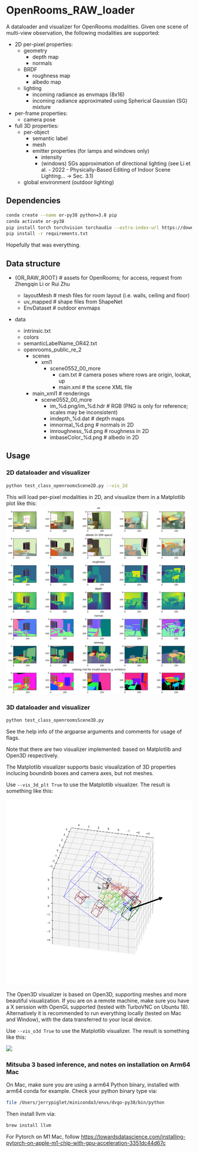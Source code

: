# OpenRooms_RAW_loader

A dataloader and visualizer for OpenRooms modalities. Given one scene of multi-view observation, the following modalities are supported:
- 2D per-pixel properties:
  - geometry
    - depth map
    - normals
  - BRDF
    - roughness map
    - albedo map
  - lighting
    - incoming radiance as envmaps (8x16)
    - incoming radiance approximated using Spherical Gaussian (SG) mixture
- per-frame properties:
  - camera pose
- full 3D properties:
  - per-object
    - semantic label
    - mesh
    - emitter properties (for lamps and windows only)
      - intensity
      - (windows) SGs approximation of directional lighting (see Li et al. - 2022 - Physically-Based Editing of Indoor Scene Lighting... -> Sec. 3.1)
  - global environment (outdoor lighting)

## Dependencies

``` bash
conda create --name or-py38 python=3.8 pip
conda activate or-py38
pip install torch torchvision torchaudio --extra-index-url https://download.pytorch.org/whl/cu113 # not tested with other versions of PyTorch
pip install -r requirements.txt
```

Hopefully that was everything. 

## Data structure

- {OR_RAW_ROOT} # assets for OpenRooms; for access, request from Zhengqin Li or Rui Zhu
  - layoutMesh # mesh files for room layout (i.e. walls, ceiling and floor)
  - uv_mapped # shape files from ShapeNet
  - EnvDataset # outdoor envmaps

- data
  - intrinsic.txt
  - colors
  - semanticLabelName_OR42.txt
  - openrooms_public_re_2
    - scenes
      - xml1
        - scene0552_00_more
          - cam.txt # camera poses where rows are origin, lookat, up
          - main.xml # the scene XML file
    - main_xml1 # renderings
      - scene0552_00_more
        - im_%d.png/im_%d.hdr # RGB (PNG is only for reference; scales may be inconsistent)
        - imdepth_%d.dat # depth maps
        - imnormal_%d.png # normals in 2D
        - imroughness_%d.png # roughness in 2D
        - imbaseColor_%d.png # albedo in 2D
        <!-- - box{light_id}.dat # emitter info in 3D
        - light_%d # per-frame emitter source info; should not be useful
          - ...
        - imcadmatobj_%d.dat # instance/material segmentation in 2D
        - imenv_%d.hdr # per-pixel lighting envmaps in 2D -->


## Usage

### 2D dataloader and visualizer

``` bash
python test_class_openroomsScene2D.py --vis_2d
```

This will load per-pixel modalities in 2D, and visualize them in a Matplotlib plot like this:
![](images/demo_all_2D.png)

### 3D dataloader and visualizer

```bash
python test_class_openroomsScene3D.py
```

See the help info of the argparse arguments and comments for usage of flags.

Note that there are two visualizer implemented: based on Matplotlib and Open3D respectively.

The Matplotlib visualizer supports basic visualization of 3D properties inclucing boundinb boxes and camera axes, but not meshes. 

Use ``--vis_3d_plt True`` to use the Matplotlib visualizer. The result is something like this:

![](images/demo_emitters_3D_re1.png)

The Open3D visualizer is based on Open3D, supporting meshes and more beautiful visualization. If you are on a remote machine, make sure you have a X serssion with OpenGL supported (tested with TurboVNC on Ubuntu 18). Alternatively it is recommended to run everything locally (tested on Mac and Window), with the data transferred to your local device.


Use ``--vis_o3d True`` to use the Matplotlib visualizer. The result is something like this:

![](images/demo_all_o3d.png)

### Mitsuba 3 based inference, and notes on installation on Arm64 Mac
On Mac, make sure you are using a arm64 Python binary, installed with arm64 conda for example. Check your python binary type via:

``` bash
file /Users/jerrypiglet/miniconda3/envs/dvgo-py38/bin/python
```

Then install llvm via:

``` bash
brew install llvm
```
For Pytorch on M1 Mac, follow https://towardsdatascience.com/installing-pytorch-on-apple-m1-chip-with-gpu-acceleration-3351dc44d67c

